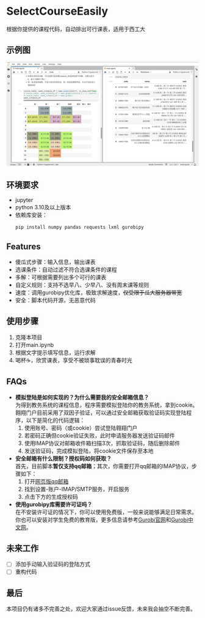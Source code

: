 # SelectCourseEasily
根据你提供的课程代码，自动排出可行课表，适用于西工大
## 示例图
![自动生成课表](assets/course_table.jpg "自动生成课表")
## 环境要求
- jupyter
- python 3.10及以上版本  
- 依赖库安装：
  ```bash
  pip install numpy pandas requests lxml gurobipy
  ```
## Features
- 傻瓜式步骤：输入信息，输出课表
- 选课条件：自动过滤不符合选课条件的课程
- 多解：可根据需要列出多个可行的课表
- 自定义规则：支持不选早八、少早八、没有周末课等规则
- 速度：调用gurobipy优化库，极致求解速度，~~仅受限于瓜大服务器带宽~~
- 安全：脚本代码开源，无恶意代码
## 使用步骤
1. 克隆本项目
2. 打开main.ipynb
3. 根据文字提示填写信息，运行求解
4. 喝杯☕，欣赏课表，享受不被琐事耽误的青春时光
## FAQs
- **模拟登陆是如何实现的？为什么需要我的安全邮箱信息？**  
  为得到教务系统的课程信息，程序需要模拟登陆你的教务系统，拿到cookie。翱翔门户目前采用了双因子验证，可以通过安全邮箱获取验证码实现登陆程序，以下是简化的代码逻辑：  
  1. 使用账号、密码（或cookie）尝试登陆翱翔门户
  2. 若密码正确但cookie验证失败，此时申请服务器发送验证码邮件
  3. 使用IMAP协议对邮箱收件箱扫描3次，抓取验证码，随后删除邮件
  4. 发送验证码，完成模拟登陆，将cookie文件保存至本地
- **安全邮箱有什么限制？授权码如何获取？**  
  首先，目前脚本**暂仅支持qq邮箱**；其次，你需要打开qq邮箱的IMAP协议，步骤如下：  
  1. 打开[网页版qq邮箱](https://mail.qq.com)
  2. 找到设置-账户-IMAP/SMTP服务，开启服务
  3. 点击下方的生成授权码
- **使用gurobipy库需要许可证吗？**  
  在不安装许可证的情况下，你可以使用免费版，一般来说能够满足日常需求。你也可以安装对学生免费的教育版，更多信息请参考[Gurobi官网](https://www.gurobi.com/)和[Gurobi中文网](http://www.gurobi.cn/)。
## 未来工作
- [ ] 添加手动输入验证码的登陆方式
- [ ] 重构代码
## 最后
本项目仍有诸多不完善之处，欢迎大家通过issue反馈，未来我会抽空不断完善。
